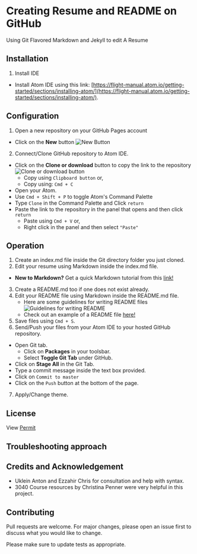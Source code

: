# Creating Resume and README on GitHub
Using Git Flavored Markdown and Jekyll to edit A Resume

## Installation
1. Install IDE
  * Install Atom IDE using this link: [https://flight-manual.atom.io/getting-started/sections/installing-atom/](https://flight-manual.atom.io/getting-started/sections/installing-atom/).

## Configuration
1. Open a new repository on your GitHub Pages account
  + Click on the **New** button ![New Button](https://github.com/Annasisa01/IsaAnnas.github.io/blob/master/img/image1.15.15%20PM.png)
2. Connect/Clone GitHub repository to Atom IDE.
  + Click on the **Clone or download** button to copy the link to the repository ![Clone or download button](https://github.com/Annasisa01/IsaAnnas.github.io/blob/master/img/Image2.png)
    - Copy using `Clipboard button` or,  
    - Copy using: `Cmd + C`
  + Open your Atom.
  + Use `Cmd + Shift + P` to toggle Atom's Command Palette
  + Type `Clone` in the Command Palette and Click `return`
  + Paste the link to the repository in the panel that opens and then click `return`
    - Paste using `Cmd + V` or,  
    - Right click in the panel and then select `"Paste"`

## Operation
1. Create an index.md file inside the Git directory folder you just cloned.
2. Edit your resume using Markdown inside the index.md file.
  * **New to Markdown?** Get a quick Markdown tutorial from this [link!](https://helloacm.com/markdown-markup-language-quick-tutorial/)
3. Create a README.md too if one does not exist already.
4. Edit your README file using Markdown inside the README.md file.
   * Here are some guidelines for writing README files ![Guidelines for writing README](https://github.com/Annasisa01/IsaAnnas.github.io/blob/master/img/image3.png)
    * Check out an example of a README file [here!](https://github.com/alichtman/stronghold#readme)
5. Save files using `Cmd + S`.
6. Send/Push your files from your Atom IDE to your hosted GitHub repository.
  + Open Git tab.
    - Click on **Packages** in your toolsbar.
    - Select **Toggle Git Tab** under GitHub.
  + Click on **Stage All** in the Git Tab.
  + Type a commit message inside the text box provided.
  +  Click on `Commit to master`
  + Click on the `Push` button at the bottom of the page.
7. Apply/Change theme.

## License
View [Permit](https://github.com/Annasisa01/IsaAnnas.github.io/blob/master/license/license.md)
## Troubleshooting approach
## Credits and Acknowledgement
  * Uklein Anton and Ezzahir Chris for consultation and help with syntax.  
  * 3040 Course resources by Christina Penner were very helpful in this project.
## Contributing
Pull requests are welcome. For major changes, please open an issue first to discuss what you would like to change.

Please make sure to update tests as appropriate.

